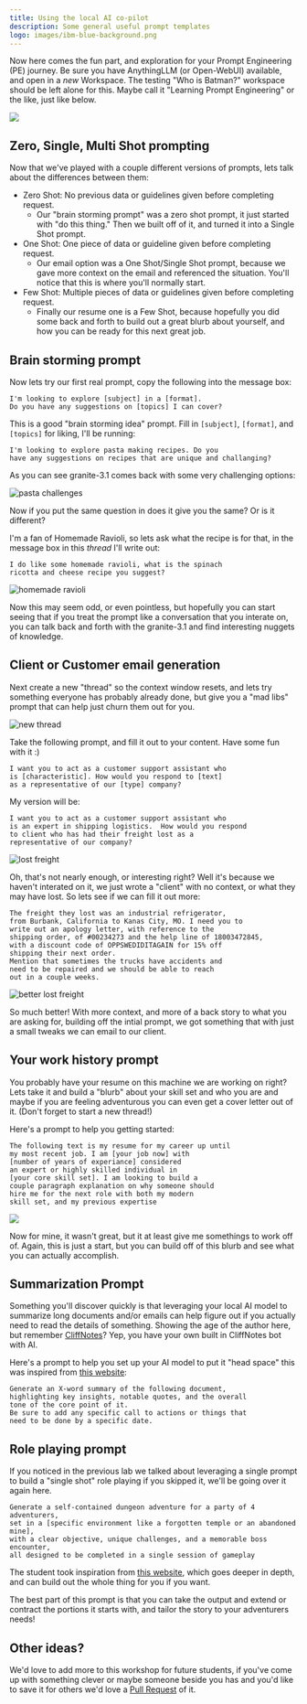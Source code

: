 ```yaml
---
title: Using the local AI co-pilot
description: Some general useful prompt templates
logo: images/ibm-blue-background.png
---
```


Now here comes the fun part, and exploration for your Prompt Engineering (PE) journey.
Be sure you have AnythingLLM (or Open-WebUI) available, and open in a _new_ Workspace.
The testing "Who is Batman?" workspace should be left alone for this.
Maybe call it "Learning Prompt Engineering" or the like, just like below.

![](../images/anythingllm_learning_pe.png)

## Zero, Single, Multi Shot prompting

Now that we've played with a couple different versions of prompts, lets talk about the differences between them:

- Zero Shot: No previous data or guidelines given before completing request.
  - Our "brain storming prompt" was a zero shot prompt, it just started with "do this thing." Then we built off of it, and turned it into a Single Shot prompt.
- One Shot: One piece of data or guideline given before completing request.
  - Our email option was a One Shot/Single Shot prompt, because we gave more context on the email and referenced the situation. You'll notice that this is where you'll normally start.
- Few Shot: Multiple pieces of data or guidelines given before completing request.
  - Finally our resume one is a Few Shot, because hopefully you did some back and forth to build out a great blurb about yourself, and how you can be ready for this next great job.

## Brain storming prompt

Now lets try our first real prompt, copy the following into the message box:
```
I'm looking to explore [subject] in a [format].
Do you have any suggestions on [topics] I can cover?
```

This is a good "brain storming idea" prompt. Fill in `[subject]`, `[format]`, and `[topics]` for liking,
I'll be running:
```
I'm looking to explore pasta making recipes. Do you
have any suggestions on recipes that are unique and challanging?
```

As you can see granite-3.1 comes back with some very challenging options:

![pasta challenges](../images/anythingllm_pasta_challenges.png)

Now if you put the same question in does it give you the same? Or is it different?

I'm a fan of Homemade Ravioli, so lets ask what the recipe is for that, in the message box in this _thread_ I'll write
out:
```
I do like some homemade ravioli, what is the spinach
ricotta and cheese recipe you suggest?
```

![homemade ravioli](../images/anythingllm_homemade_ravioli.png)

Now this may seem odd, or even pointless, but hopefully you can start seeing that if you treat the prompt like
a conversation that you interate on, you can talk back and forth with the granite-3.1 and find interesting
nuggets of knowledge.

## Client or Customer email generation

Next create a new "thread" so the context window resets, and lets try something everyone has probably already
done, but give you a "mad libs" prompt that can help just churn them out for you.

![new thread](../images/anythingllm_new_thread.png)

Take the following prompt, and fill it out to your content. Have some fun with it :)
```
I want you to act as a customer support assistant who
is [characteristic]. How would you respond to [text]
as a representative of our [type] company?
```

My version will be:
```
I want you to act as a customer support assistant who
is an expert in shipping logistics.  How would you respond
to client who has had their freight lost as a
representative of our company?
```

![lost freight](../images/anythingllm_lost_freight.png)

Oh, that's not nearly enough, or interesting right? Well it's because we haven't interated on it, we just wrote a "client" with no context, or what they may
have lost. So lets see if we can fill it out more:
```
The freight they lost was an industrial refrigerator,
from Burbank, California to Kanas City, MO. I need you to
write out an apology letter, with reference to the
shipping order, of #00234273 and the help line of 18003472845,
with a discount code of OPPSWEDIDITAGAIN for 15% off
shipping their next order.
Mention that sometimes the trucks have accidents and
need to be repaired and we should be able to reach
out in a couple weeks.
```

![better lost freight](../images/anythingllm_better_lost_freight.png)

So much better! With more context, and more of a back story to what you are asking for, building off the intial prompt, we got something
that with just a small tweaks we can email to our client.

## Your work history prompt

You probably have your resume on this machine we are working on right? Lets take it and build a "blurb" about your skill set and who you are
and maybe if you are feeling adventurous you can even get a cover letter out of it. (Don't forget to start a new thread!)

Here's a prompt to help you getting started:
```
The following text is my resume for my career up until
my most recent job. I am [your job now] with
[number of years of experiance] considered
an expert or highly skilled individual in
[your core skill set]. I am looking to build a
couple paragraph explanation on why someone should
hire me for the next role with both my modern
skill set, and my previous expertise
```

![](../images/anythingllm_resume.png)

Now for mine, it wasn't great, but it at least give me somethings to work off of. Again, this is just a start, but you can build off of this blurb and
see what you can actually accomplish.

## Summarization Prompt

Something you'll discover quickly is that leveraging your local AI model to summarize long documents and/or emails can help figure out if you
actually need to read the details of something. Showing the age of the author here, but remember [CliffNotes](https://en.wikipedia.org/wiki/CliffsNotes)? Yep, you have your own
built in CliffNotes bot with AI.

Here's a prompt to help you set up your AI model to put it "head space" this was inspired from [this website](https://narrato.io/blog/get-precise-insights-with-30-chatgpt-prompts-for-summary-generation/):

```
Generate an X-word summary of the following document,
highlighting key insights, notable quotes, and the overall
tone of the core point of it.
Be sure to add any specific call to actions or things that
need to be done by a specific date.
```

## Role playing prompt

If you noticed in the previous lab we talked about leveraging a single prompt to build a
"single shot" role playing if you skipped it, we'll be going over it again here.

```
Generate a self-contained dungeon adventure for a party of 4 adventurers,
set in a [specific environment like a forgotten temple or an abandoned mine],
with a clear objective, unique challenges, and a memorable boss encounter,
all designed to be completed in a single session of gameplay
```

The student took inspiration from [this website](https://www.the-enchanted-scribe.com/post/6-steps-one-prompt-using-chatgpt-to-generate-one-shot-d-d-adventures), which goes deeper in depth, and can build out the
whole thing for you if you want.

The best part of this prompt is that you can take the output and extend or contract
the portions it starts with, and tailor the story to your adventurers needs!

## Other ideas?

We'd love to add more to this workshop for future students, if you've come up with something
clever or maybe someone beside you has and you'd like to save it for others we'd love
a [Pull Request](https://github.com/IBM/opensource-ai-workshop/tree/main/docs/lab-5) of it.
